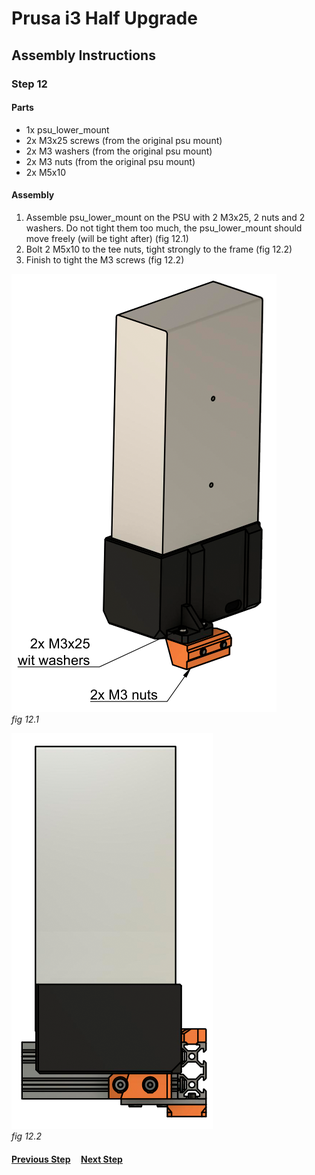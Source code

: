 # Prusa i3 Half Upgrade

## Assembly Instructions

### Step 12

#### Parts

* 1x psu_lower_mount
* 2x M3x25 screws (from the original psu mount)
* 2x M3 washers (from the original psu mount)
* 2x M3 nuts (from the original psu mount)
* 2x M5x10

#### Assembly

1. Assemble psu_lower_mount on the PSU with 2 M3x25, 2 nuts and 2 washers. Do not tight them too much, the psu_lower_mount should move freely (will be tight after) (fig 12.1)
2. Bolt 2 M5x10 to the tee nuts, tight strongly to the frame (fig 12.2)
3. Finish to tight the M3 screws (fig 12.2)



![](img/fig12.1.png)\
*fig 12.1*

![](img/fig12.2.png)\
*fig 12.2*


#### [Previous Step](step11.md) &nbsp;&nbsp;&nbsp; [Next Step](step13.md)